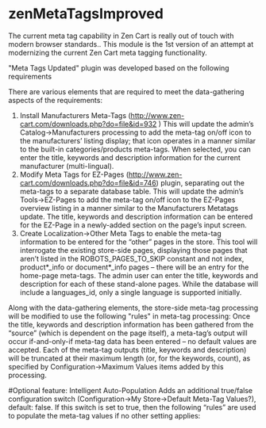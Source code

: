 # zenMetaTagsImproved

The current meta tag capability in Zen Cart is really out of touch with modern browser standards.. This module is the 1st version of an attempt at modernizing the current Zen Cart meta tagging functionality. 

"Meta Tags Updated" plugin was developed based on the following requirements

There are various elements that are required to meet the data-gathering aspects of the requirements:
1.	Install Manufacturers Meta-Tags (http://www.zen-cart.com/downloads.php?do=file&id=932 ) This will update the admin’s Catalog->Manufacturers processing to add the meta-tag on/off icon to the manufacturers’ listing display; that icon operates in a manner similar to the built-in categories/products meta-tags. When selected, you can enter the title, keywords and description information for the current manufacturer (multi-lingual).
2.	Modify Meta Tags for EZ-Pages (http://www.zen-cart.com/downloads.php?do=file&id=746) plugin, separating out the meta-tags to a separate database table. This will update the admin’s Tools->EZ-Pages to add the meta-tag on/off icon to the EZ-Pages overview listing in a manner similar to the Manufacturers Metatags update. The title, keywords and description information can be entered for the EZ-Page in a newly-added section on the page’s input screen.
3.	Create Localization->Other Meta Tags to enable the meta-tag information to be entered for the “other” pages in the store.  This tool will interrogate the existing store-side pages, displaying those pages that aren’t listed in the ROBOTS_PAGES_TO_SKIP constant and not index, product*_info or document*_info pages – there will be an entry for the home-page meta-tags. The admin user can enter the title, keywords and description for each of these stand-alone pages. While the database will include a languages_id, only a single language is supported initially.

Along with the data-gathering elements, the store-side meta-tag processing will be modified to use the following "rules" in meta-tag processing:
Once the title, keywords and description information has been gathered from the “source” (which is dependent on the page itself), a meta-tag’s output will occur if-and-only-if meta-tag data has been entered – no default values are accepted. Each of the meta-tag outputs (title, keywords and description) will be truncated at their maximum length (or, for the keywords, count), as specified by Configuration->Maximum Values items added by this processing.

#Optional feature: Intelligent Auto-Population
Adds an additional true/false configuration switch (Configuration->My Store->Default Meta-Tag Values?), default: false. If this switch is set to true, then the following “rules” are used to populate the meta-tag values if no other setting applies:
 

